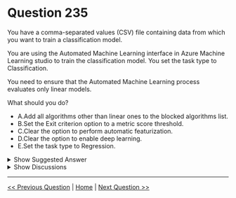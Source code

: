# Question 235

You have a comma-separated values (CSV) file containing data from which you want to train a classification model.

You are using the Automated Machine Learning interface in Azure Machine Learning studio to train the classification model. You set the task type to Classification.

You need to ensure that the Automated Machine Learning process evaluates only linear models.

What should you do?

- A.Add all algorithms other than linear ones to the blocked algorithms list.
- B.Set the Exit criterion option to a metric score threshold.
- C.Clear the option to perform automatic featurization.
- D.Clear the option to enable deep learning.
- E.Set the task type to Regression.

<details>
  <summary>Show Suggested Answer</summary>

<strong>A</strong><br>

</details>

<details>
  <summary>Show Discussions</summary>

<blockquote><p><strong>sreemenon23</strong> <code>(Fri 25 Dec 2020 11:56)</code> - <em>Upvotes: 51</em></p><p>Answer is A</p></blockquote>
<blockquote><p><strong>sachinrkp</strong> <code>(Sun 27 Dec 2020 15:20)</code> - <em>Upvotes: 11</em></p><p>Answer A is correct
https://docs.microsoft.com/en-us/azure/machine-learning/how-to-use-automated-ml-for-ml-models</p></blockquote>
<blockquote><p><strong>Chishti</strong> <code>(Sun 23 Jun 2024 19:34)</code> - <em>Upvotes: 1</em></p><p>A would be the right answer, However, I&#x27;m shocked to see the given here.</p></blockquote>
<blockquote><p><strong>james2033</strong> <code>(Fri 19 Apr 2024 02:45)</code> - <em>Upvotes: 1</em></p><p>Question&#x27;s keyword &#x27;need to ensure that the Automated Machine Learning process evaluates only linear models&#x27; .

Answer&#x27;s keyword &#x27;Add all algorithms other than linear ones to the blocked algorithms list.&#x27; - it is all enough. --&gt; Choose A.</p></blockquote>

<blockquote><p><strong>phydev</strong> <code>(Sat 20 Jan 2024 14:46)</code> - <em>Upvotes: 3</em></p><p>On exam 20 July 2023.</p></blockquote>
<blockquote><p><strong>fhlos</strong> <code>(Thu 28 Dec 2023 13:03)</code> - <em>Upvotes: 1</em></p><p>A - ChatGPT
To ensure that the Automated Machine Learning process evaluates only linear models for a classification task in Azure Machine Learning studio, you should:

A. Add all algorithms other than linear ones to the blocked algorithms list.

By adding non-linear algorithms to the blocked algorithms list, you restrict the Automated Machine Learning process to only consider linear models for training. This ensures that only linear models will be evaluated and selected during the automated process.

Therefore, the correct option is A. Add all algorithms other than linear ones to the blocked algorithms list.</p></blockquote>

<blockquote><p><strong>krishna1818</strong> <code>(Wed 29 Nov 2023 11:48)</code> - <em>Upvotes: 1</em></p><p>seems option A</p></blockquote>
<blockquote><p><strong>casiopa</strong> <code>(Fri 09 Jun 2023 11:32)</code> - <em>Upvotes: 3</em></p><p>Clearly answer A</p></blockquote>
<blockquote><p><strong>dija123</strong> <code>(Tue 07 Jun 2022 12:39)</code> - <em>Upvotes: 5</em></p><p>Answer is A</p></blockquote>
<blockquote><p><strong>snsnsnsn</strong> <code>(Thu 03 Mar 2022 08:32)</code> - <em>Upvotes: 2</em></p><p>got 2/9/21</p></blockquote>
<blockquote><p><strong>erp31</strong> <code>(Mon 31 Jan 2022 03:54)</code> - <em>Upvotes: 2</em></p><p>on exam 30/07/2021</p></blockquote>
<blockquote><p><strong>ali25</strong> <code>(Mon 04 Oct 2021 08:28)</code> - <em>Upvotes: 4</em></p><p>A
Blocked algorithms 	Algorithms you want to exclude from the training job</p></blockquote>
<blockquote><p><strong>SMA_1</strong> <code>(Fri 17 Sep 2021 20:50)</code> - <em>Upvotes: 3</em></p><p>Answer is (A) as you block any model other than linear ones.</p></blockquote>
<blockquote><p><strong>ZeeshanNawaz</strong> <code>(Tue 10 Aug 2021 23:52)</code> - <em>Upvotes: 3</em></p><p>A is the answer</p></blockquote>
<blockquote><p><strong>Nugi</strong> <code>(Mon 15 Feb 2021 06:29)</code> - <em>Upvotes: 2</em></p><p>Answer is A: Add all algorithms other than linear ones to the blocked algorithms list.</p></blockquote>
<blockquote><p><strong>amelia</strong> <code>(Tue 29 Dec 2020 13:09)</code> - <em>Upvotes: 6</em></p><p>Answer is A
https://docs.microsoft.com/en-us/azure/machine-learning/tutorial-first-experiment-automated-ml</p></blockquote>
<blockquote><p><strong>Alberto_Lugo</strong> <code>(Sat 26 Dec 2020 19:56)</code> - <em>Upvotes: 7</em></p><p>A is the correct one</p></blockquote>

</details>

---

[<< Previous Question](question_234.md) | [Home](../index.md) | [Next Question >>](question_236.md)
